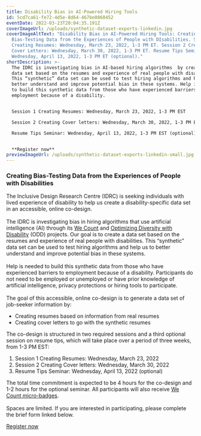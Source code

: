 ```yaml
---
title: Disability Bias in AI-Powered Hiring Tools
id: 5cd7ca61-fe72-4d5e-8d64-467be0860452
eventDate: 2022-03-23T20:04:35.191Z
coverImageUrl: /uploads/synthetic-dataset-exports-linkedin.jpg
coverImageAltText: "Disability Bias in AI-Powered Hiring Tools: Creating
  Bias-Testing Data from the Experiences of People with DIsabilities. Sesson 1
  Creating Resumes: Wednesday, March 23, 2022, 1-3 PM ET. Session 2 Creating
  Cover Letters: Wednesday, March 30, 2022, 1-3 PM ET. Resume Tips Seminar:
  Wednesday, April 13, 2022, 1-3 PM ET (optional)."
shortDescription: >-
  The IDRC is investigating bias in AI-based hiring algorithms  by creating a
  data set based on the resumes and experience of real people with disabilities.
  This “synthetic” data set can be used to test hiring algorithms and help us to
  better understand and improve potential bias in these systems. Help is needed
  to build this synthetic data from those who have experienced barriers to
  employment because of a disability. 


  Session 1 Creating Resumes: Wednesday, March 23, 2022, 1-3 PM EST

  Session 2 Creating Cover letters: Wednesday, March 30, 2022, 1-3 PM EST

  Resume Tips Seminar: Wednesday, April 13, 2022, 1-3 PM EST (optional)


  **Register now**
previewImageUrl: /uploads/synthetic-dataset-exports-linkedin-small.jpg
---
```

### Creating Bias-Testing Data from the Experiences of People with Disabilities

The Inclusive Design Research Centre (IDRC) is seeking individuals with lived experience of disability to help us create a disability-specific data set in an accessible, online co-design.\
\
The IDRC is investigating bias in hiring algorithms that use artificial intelligence (AI) through its [We Count](https://wecount.inclusivedesign.ca/) and [Optimizing Diversity with Disability](https://idrc.ocadu.ca/odd/) (ODD) projects. Our goal is to create a data set based on the resumes and experience of real people with disabilities. This “synthetic” data set can be used to test hiring algorithms and help us to better understand and improve potential bias in these systems.\
\
Help is needed to build this synthetic data from those who have experienced barriers to employment because of a disability. Participants do not need to be employed or unemployed or have prior knowledge of artificial intelligence, privacy protections or hiring tools to participate.\
\
The goal of this accessible, online co-design is to generate a data set of job-seeker information by:

* Creating resumes based on information from real resumes
* Creating cover letters to go with the synthetic resumes

The co-design is structured in two required sessions and a third optional session on resume tips, which will take place over a period of three weeks, from 1-3 PM EST:

1. Session 1 Creating Resumes: Wednesday, March 23, 2022
2. Session 2 Creating Cover letters: Wednesday, March 30, 2022
3. Resume Tips Seminar: Wednesday, April 13, 2022 (optional)

The total time commitment is expected to be 4 hours for the co-design and 1-2 hours for the optional seminar. All participants will also receive [We Count micro-badges](https://wecount.inclusivedesign.ca/badges/).\
\
Spaces are limited. If you are interested in participating, please complete the brief form linked below. 

[Register now](https://forms.office.com/pages/responsepage.aspx?id=0WnkBiotj0aum33wlo621xjv9v8p1-NGoyH_ZGO0IQxUOTdOUzJDU1BHT09OQUs2R1NFTENGR1pNSCQlQCN0PWcu)